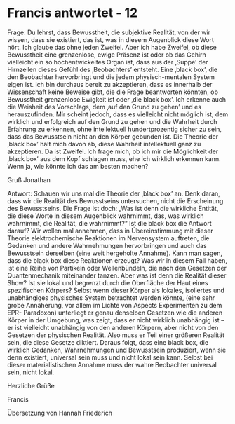# Francis antwortet - 12

Frage: Du lehrst, dass Bewusstheit, die subjektive Realität, von der wir wissen, dass sie existiert, das ist, was in diesem Augenblick diese Wort hört. Ich glaube das ohne jeden Zweifel. Aber ich habe Zweifel, ob diese Bewusstheit eine grenzenlose, ewige Präsenz ist oder ob das Gehirn vielleicht ein so hochentwickeltes Organ ist, dass aus der ‚Suppe’ der Hirnzellen dieses Gefühl des ‚Beobachters’ entsteht. Eine ‚black box’, die den Beobachter hervorbringt und die jedem physisch-mentalen System eigen ist. Ich bin durchaus bereit zu akzeptieren, dass es innerhalb der Wissenschaft keine Beweise gibt, die die Frage beantworten könnten, ob Bewusstheit grenzenlose Ewigkeit ist oder ‚die black box’. Ich erkenne auch die Weisheit des Vorschlags, dem ‚auf den Grund zu gehen’ und es herauszufinden. Mir scheint jedoch, dass es vielleicht nicht möglich ist, dem wirklich und erfolgreich auf den Grund zu gehen und die Wahrheit durch Erfahrung zu erkennen, ohne intellektuell hundertprozentig sicher zu sein, dass das Bewusstsein nicht an den Körper gebunden ist. Die Theorie der ‚black box’ hält mich davon ab, diese Wahrheit intellektuell ganz zu akzeptieren. Da ist Zweifel. Ich frage mich, ob ich mir die Möglichkeit der ‚black box’ aus dem Kopf schlagen muss, ehe ich wirklich erkennen kann. Wenn ja, wie könnte ich das am besten machen?

Gruß Jonathan

Antwort: Schauen wir uns mal die Theorie der ‚black box’ an. Denk daran, dass wir die Realität des Bewusstseins untersuchen, nicht die Erscheinung des Bewusstseins. Die Frage ist doch: „Was ist denn die wirkliche Entität, die diese Worte in diesem Augenblick wahrnimmt, das, was wirklich wahrnimmt, die Realität, die wahrnimmt?“ Ist die black box die Antwort darauf? Wir wollen mal annehmen, dass in Übereinstimmung mit dieser Theorie elektrochemische Reaktionen im Nervensystem auftreten, die Gedanken und andere Wahrnehmungen hervorbringen und auch das Bewusstsein derselben (eine weit hergeholte Annahme). Kann man sagen, dass die black box diese Reaktionen erzeugt? Was wir in diesem Fall haben, ist eine Reihe von Partikeln oder Wellenbündeln, die nach den Gesetzen der Quantenmechanik miteinander tanzen. Aber was ist denn die Realität dieser Show? Ist sie lokal und begrenzt durch die Oberfläche der Haut eines spezifischen Körpers? Selbst wenn dieser Körper als lokales, isoliertes und unabhängiges physisches System betrachtet werden könnte, (eine sehr grobe Annäherung, vor allem im Lichte von Aspects Experimenten zu dem EPR- Paradoxon) unterliegt er genau denselben Gesetzen wie die anderen Körper in der Umgebung, was zeigt, dass er nicht wirklich unabhängig ist – er ist vielleicht unabhängig von den anderen Körpern, aber nicht von den Gesetzen der physischen Realität. Also muss er Teil einer größeren Realität sein, die diese Gesetze diktiert. Daraus folgt, dass eine black box, die wirklich Gedanken, Wahrnehmungen und Bewusstsein produziert, wenn sie denn existiert, universal sein muss und nicht lokal sein kann. Selbst bei dieser materialistischen Annahme muss der wahre Beobachter universal sein, nicht lokal.

Herzliche Grüße

Francis

Übersetzung von Hannah Friederich


